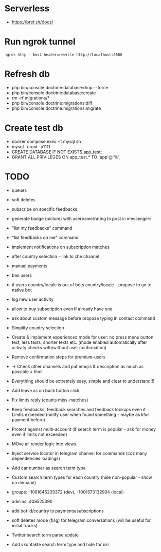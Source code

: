 # Serverless
* https://bref.sh/docs/

# Run ngrok tunnel
`ngrok http --host-header=rewrite http://localhost:8000`

# Refresh db
* php bin/console doctrine:database:drop --force
* php bin/console doctrine:database:create
* rm -rf migrations/*
* php bin/console doctrine:migrations:diff
* php bin/console doctrine:migrations:migrate

# Create test db
* docker compose exec -it mysql sh
* mysql -uroot -p1111
* CREATE DATABASE IF NOT EXISTS app_test;
* GRANT ALL PRIVILEGES ON app_test.* TO 'app'@'%';

# TODO
* queues
* soft deletes
* subscribe on specific feedbacks
* generate badge (picture) with username/rating to post in messengers
* "list my feedbacks" command
* "list feedbacks on me" command
* implement notifications on subscription matches
* after country selection - link to che channel
* manual payments
* ban users
* if users country/locale is out of bots country/locale - propose to go to native bot
* log new user activity
* allow to buy subscription even if already have one
* ask about custom message before propose typing in contact command

* Simplify country selection
* Create & implement experienced mode for user: no press menu button text, less texts, shorter texts etc. (mode enabled automatically after activity checks with/without user confirmation)
* Remove confirmation steps for premium-users
* -> Check other channels and put emojis & description as much as possible + html

* Everything should be extremely easy, simple and clear to understand!!!
* Add leave as on back button click
* Fix limits reply (counts miss-matches)
* Keep feedbacks, feedback searches and feedback lookups even if Limtis exceeded (notify user when found something - maybe as kfor payment before)
* Protect against multi-account (if search term is popular - ask for money even if limits not exceeded)
* MOve all render logic into views
* Inject service locator in telegram channel for commands (coz many dependencies loadings)
* Add car number as search term type
* Custom search term types for each country (hide non-popular - show on demand)

* groups: -1001645239372 (dev), -1001673132934 (local)
* admins: 409525390
* add bot id/country to payments/subscriptions
* soft deletes mode (flag) for telegram conversations (will be useful for initial tracks)
* Twitter search term parse update
* Add vkontakte search term type and hide for ukr